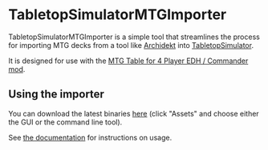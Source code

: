 # TabletopSimulatorMTGImporter

TabletopSimulatorMTGImporter is a simple tool that streamlines the process for importing MTG decks from a tool like [Archidekt](https://archidekt.com/) into [TabletopSimulator](https://store.steampowered.com/). 

It is designed for use with the [MTG Table for 4 Player EDH / Commander mod](https://steamcommunity.com/sharedfiles/filedetails/?id=957693009).

## Using the importer

You can download the latest binaries [here](https://github.com/madelson/TabletopSimulatorMTGDeckImporter/releases) (click "Assets" and choose either the GUI or the command line tool).

See [the documentation](blob/master/docs/instructions.md) for instructions on usage.